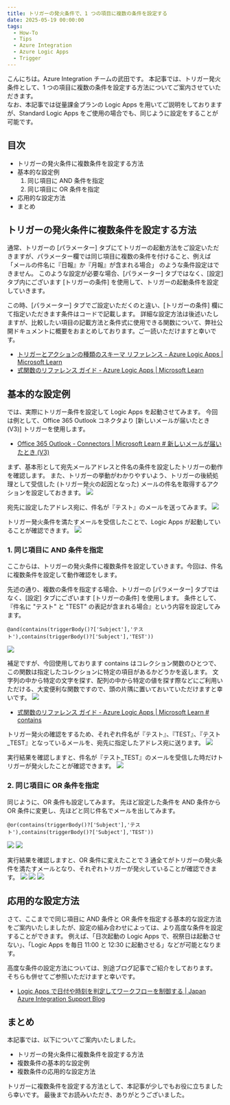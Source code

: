 ```yaml
---
title: トリガーの発火条件で、1 つの項目に複数の条件を設定する
date: 2025-05-19 00:00:00
tags:
  - How-To
  - Tips
  - Azure Integration
  - Azure Logic Apps
  - Trigger
---
```


こんにちは。Azure Integration チームの武田です。 
本記事では、トリガー発火条件として、1 つの項目に複数の条件を設定する方法についてご案内させていただきます。<br>
なお、本記事では従量課金プランの Logic Apps を用いてご説明をしておりますが、Standard Logic Apps をご使用の場合でも、同じように設定をすることが可能です。

<!-- more -->

## 目次
- トリガーの発火条件に複数条件を設定する方法
- 基本的な設定例
    1. 同じ項目に AND 条件を指定
    2. 同じ項目に OR 条件を指定
- 応用的な設定方法
- まとめ


## トリガーの発火条件に複数条件を設定する方法
通常、トリガーの [パラメーター] タブにてトリガーの起動方法をご設定いただきますが、パラメーター欄では同じ項目に複数の条件を付けること、例えば 「メールの件名に『日報』か『月報』が含まれる場合」 のような条件設定はできません。
このような設定が必要な場合、[パラメーター] タブではなく、[設定] タブ内にございます [トリガーの条件] を使用して、トリガーの起動条件を設定していきます。<br>

この時、[パラメーター] タブでご設定いただくのと違い、[トリガーの条件] 欄にて指定いただきます条件はコードで記載します。
詳細な設定方法は後述いたしますが、比較したい項目の記載方法と条件式に使用できる関数について、弊社公開ドキュメントに概要をおまとめしております。ご一読いただけますと幸いです。<br>

- [トリガーとアクションの種類のスキーマ リファレンス - Azure Logic Apps | Microsoft Learn](https://learn.microsoft.com/ja-jp/azure/logic-apps/logic-apps-workflow-actions-triggers)
- [式関数のリファレンス ガイド - Azure Logic Apps | Microsoft Learn](https://learn.microsoft.com/ja-jp/azure/logic-apps/workflow-definition-language-functions-reference)


## 基本的な設定例
では、実際にトリガー条件を設定して Logic Apps を起動させてみます。
今回は例として、Office 365 Outlook コネクタより [新しいメールが届いたとき (V3)] トリガーを使用します。<br>

- [Office 365 Outlook - Connectors | Microsoft Learn # 新しいメールが届いたとき (V3)](https://learn.microsoft.com/ja-jp/connectors/office365/#%E6%96%B0%E3%81%97%E3%81%84%E3%83%A1%E3%83%BC%E3%83%AB%E3%81%8C%E5%B1%8A%E3%81%84%E3%81%9F%E3%81%A8%E3%81%8D-%28v3%29)<br>


まず、基本形として宛先メールアドレスと件名の条件を設定したトリガーの動作を確認します。
また、トリガーの挙動がわかりやすいよう、トリガーの後続処理として受信した (トリガー発火の起因となった) メールの件名を取得するアクションを設定しておきます。
![](./ConfigureMultipleCriteriaForTriggerActivation/blog_001.png)

宛先に設定したアドレス宛に、件名が『テスト』のメールを送ってみます。
![](./ConfigureMultipleCriteriaForTriggerActivation/blog_002.png)

トリガー発火条件を満たすメールを受信したことで、Logic Apps が起動していることが確認できます。
![](./ConfigureMultipleCriteriaForTriggerActivation/blog_003.png)
<br>

### 1. 同じ項目に AND 条件を指定
ここからは、トリガーの発火条件に複数条件を設定していきます。今回は、件名に複数条件を設定して動作確認をします。<br>

先述の通り、複数の条件を指定する場合、トリガーの [パラメーター] タブではなく、[設定] タブにございます [トリガーの条件] を使用します。
条件として、『件名に "テスト" と "TEST" の表記が含まれる場合』という内容を設定してみます。
```
@and(contains(triggerBody()?['Subject'],'テスト'),contains(triggerBody()?['Subject'],'TEST'))
```
![](./ConfigureMultipleCriteriaForTriggerActivation/blog_004.png)

補足ですが、今回使用しております contains はコレクション関数のひとつで、この関数は指定したコレクションに特定の項目があるかどうかを返します。
文字列の中から特定の文字を探す、配列の中から特定の値を探す際などにご利用いただける、大変便利な関数ですので、頭の片隅に置いておいていただけますと幸いです。
![](./ConfigureMultipleCriteriaForTriggerActivation/blog_005.png)

- [式関数のリファレンス ガイド - Azure Logic Apps | Microsoft Learn # contains](https://learn.microsoft.com/ja-jp/azure/logic-apps/workflow-definition-language-functions-reference#contains)<br>


トリガー発火の確認をするため、それぞれ件名が『テスト』、『TEST』、『テスト_TEST』となっているメールを、宛先に指定したアドレス宛に送ります。
![](./ConfigureMultipleCriteriaForTriggerActivation/blog_006.png)

実行結果を確認しますと、件名が『テスト_TEST』のメールを受信した時だけトリガーが発火したことが確認できます。
![](./ConfigureMultipleCriteriaForTriggerActivation/blog_007.png)


### 2. 同じ項目に OR 条件を指定
同じように、OR 条件も設定してみます。
先ほど設定した条件を AND 条件から OR 条件に変更し、先ほどと同じ件名でメールを出してみます。
```
@or(contains(triggerBody()?['Subject'],'テスト'),contains(triggerBody()?['Subject'],'TEST'))
```
![](./ConfigureMultipleCriteriaForTriggerActivation/blog_008.png)
![](./ConfigureMultipleCriteriaForTriggerActivation/blog_009.png)


実行結果を確認しますと、OR 条件に変えたことで 3 通全てがトリガーの発火条件を満たすメールとなり、それぞれトリガーが発火していることが確認できます。
![](./ConfigureMultipleCriteriaForTriggerActivation/blog_010.png)
![](./ConfigureMultipleCriteriaForTriggerActivation/blog_011.png)
![](./ConfigureMultipleCriteriaForTriggerActivation/blog_012.png)


## 応用的な設定方法
さて、ここまでで同じ項目に AND 条件と OR 条件を指定する基本的な設定方法をご案内いたしましたが、設定の組み合わせによっては、より高度な条件を設定することができます。
例えば、「日次起動の Logic Apps で、祝祭日は起動させない」、「Logic Apps を毎日 11:00 と 12:30 に起動させる」などが可能となります。<br>

高度な条件の設定方法については、別途ブログ記事でご紹介をしております。
そちらも併せてご参照いただけますと幸いです。<br>

- [Logic Apps で日付や時刻を判定してワークフローを制御する | Japan Azure Integration Support Blog](https://jpazinteg.github.io/blog/LogicApps/LogicApps-Functions/)<br>


## まとめ
本記事では、以下についてご案内いたしました。<br>

- トリガーの発火条件に複数条件を設定する方法
- 複数条件の基本的な設定例
- 複数条件の応用的な設定方法


トリガーに複数条件を設定する方法として、本記事が少しでもお役に立ちましたら幸いです。
最後までお読みいただき、ありがとうございました。
